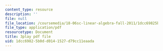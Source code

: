 ```yaml
---
content_type: resource
description: ''
file: null
file_location: /coursemedia/18-06sc-linear-algebra-fall-2011/1dcc69825b0dd0141527d79cc11eaada_AMLekTJR5_U.pdf
file_type: application/pdf
resourcetype: Document
title: 3play pdf file
uid: 1dcc6982-5b0d-d014-1527-d79cc11eaada
---
```

